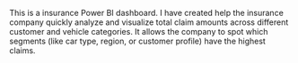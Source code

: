 This is a insurance Power BI dashboard. I have created help the insurance company quickly analyze and visualize total claim amounts across different customer and vehicle categories. It allows the company to spot which segments (like car type, region, or customer profile) have the highest claims.

